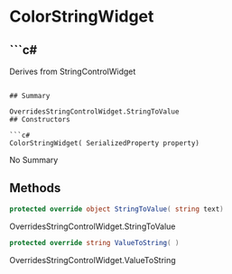# ColorStringWidget

## ```c#
Derives from StringControlWidget
```

## Summary

OverridesStringControlWidget.StringToValue
## Constructors

```c#
ColorStringWidget( SerializedProperty property) 
```
No Summary
## Methods

```c#
protected override object StringToValue( string text) 
```
OverridesStringControlWidget.StringToValue
```c#
protected override string ValueToString( ) 
```
OverridesStringControlWidget.ValueToString

